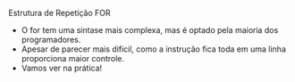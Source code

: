 
Estrutura de Repetição FOR

- O for tem uma sintase mais complexa, mas é optado pela maioria dos programadores.
- Apesar de parecer mais dificil, como a instrução fica toda em uma linha proporciona maior controle.
- Vamos ver na prática!


